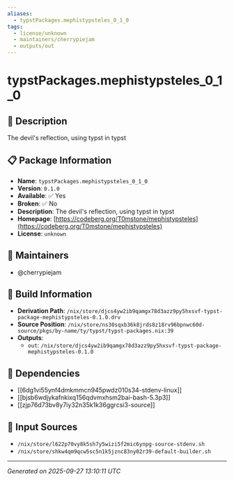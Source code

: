 ```yaml
---
aliases:
  - typstPackages.mephistypsteles_0_1_0
tags:
  - license/unknown
  - maintainers/cherrypiejam
  - outputs/out
---
```


# typstPackages.mephistypsteles_0_1_0

## 📝 Description

The devil's reflection, using typst in typst

## 📋 Package Information

- **Name**: `typstPackages.mephistypsteles_0_1_0`
- **Version**: `0.1.0`
- **Available**: ✅ Yes
- **Broken**: ✅ No
- **Description**: The devil's reflection, using typst in typst
- **Homepage**: [https://codeberg.org/T0mstone/mephistypsteles](https://codeberg.org/T0mstone/mephistypsteles)
- **License**: `unknown`
## 👥 Maintainers

- @cherrypiejam


## 🔧 Build Information

- **Derivation Path**: `/nix/store/djcs4yw2ib9qamgx78d3azz9py5hxsvf-typst-package-mephistypsteles-0.1.0.drv`
- **Source Position**: `/nix/store/ns30sqxb36k8jrds8z18rv96bpnwc60d-source/pkgs/by-name/ty/typst/typst-packages.nix:39`
- **Outputs**:
  - `out`:  `/nix/store/djcs4yw2ib9qamgx78d3azz9py5hxsvf-typst-package-mephistypsteles-0.1.0`

## 🔗 Dependencies

- [[6dg1vi55ynf4dmkmmcn945pwdz010s34-stdenv-linux]]
- [[bjsb6wdjykafnkixq156qdvmxhsm2bai-bash-5.3p3]]
- [[zjp76d73bv8y7iy32n35k1k36ggrcsi3-source]]

## 📁 Input Sources

- `/nix/store/l622p70vy8k5sh7y5wizi5f2mic6ynpg-source-stdenv.sh`
- `/nix/store/shkw4qm9qcw5sc5n1k5jznc83ny02r39-default-builder.sh`

---
*Generated on 2025-09-27 13:10:11 UTC*
